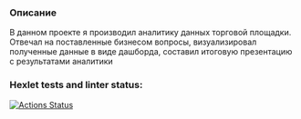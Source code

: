 ### Описание
В данном проекте я производил аналитику данных торговой площадки. Отвечал на поставленные бизнесом вопросы, визуализировал полученные данные в виде дашборда, составил итоговую презентацию с результатами аналитики 

### Hexlet tests and linter status:
[![Actions Status](https://github.com/NectarHeHe/data-analytics-project-92/actions/workflows/hexlet-check.yml/badge.svg)](https://github.com/NectarHeHe/data-analytics-project-92/actions)
